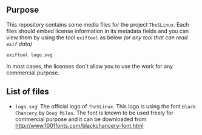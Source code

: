 ## Purpose

This repository contains some media files for the project `TheSLinux`.
Each files should embed license information in its metadata fields
and you can view them by using the tool `exiftool` as below
_(or any tool that can read `exif` data)_

````
exiftool logo.svg
````

In most cases, the licenses don't allow you to use the work for any
commercial purpose.

## List of files

* `logo.svg`: The official logo of `TheSLinux`. This logo is using the
  font `Black Chancery` by `Doug Miles`. The font is known to be used
  freely for commercial purpose and it can be downloaded from
  http://www.1001fonts.com/blackchancery-font.html
